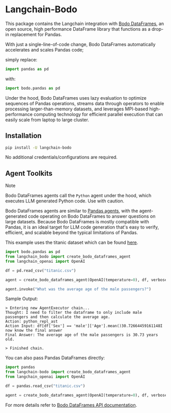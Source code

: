 # Langchain-Bodo

This package contains the Langchain integration with [Bodo DataFrames](https://github.com/bodo-ai/Bodo),
an open source, high performance DataFrame library that functions as a drop-in replacement for Pandas.

With just a single-line-of-code change, Bodo DataFrames automatically accelerates and scales Pandas code;

simply replace:
```py
import pandas as pd
```
with:
``` py
import bodo.pandas as pd
```

Under the hood, Bodo DataFrames uses lazy evaluation to optimize sequences of Pandas operations,
streams data through operators to enable processing larger-than-memory datasets, and
leverages MPI-based high-performance computing technology for efficient parallel execution that can
easily scale from laptop to large cluster.

## Installation

```bash
pip install -U langchain-bodo
```

No additional credentials/configurations are required.

## Agent Toolkits

> [!NOTE]
> Bodo DataFrames agents call the `Python` agent under the hood, which executes LLM generated Python code.
> Use with caution.

Bodo DataFrames agents are similar to [Pandas agents](https://python.langchain.com/docs/integrations/tools/pandas/),
with the agent-generated code operating on Bodo DataFrames to answer questions on large datasets.
Because Bodo DataFrames is mostly compatible with Pandas,
it is an ideal target for LLM code generation that's easy to verify, efficient, and scalable beyond the typical limitations of Pandas.

This example uses the titanic dataset which can be found [here]("https://raw.githubusercontent.com/pandas-dev/pandas/main/doc/data/titanic.csv").

``` py
import bodo.pandas as pd
from langchain_bodo import create_bodo_dataframes_agent
from langchain_openai import OpenAI

df = pd.read_csv("titanic.csv")

agent = create_bodo_dataframes_agent(OpenAI(temperature=0), df, verbose=True)

agent.invoke("What was the average age of the male passengers?")
```

Sample Output:
```
> Entering new AgentExecutor chain...
Thought: I need to filter the dataframe to only include male passengers and then calculate the average age.
Action: python_repl_ast
Action Input: df[df['Sex'] == 'male']['Age'].mean()30.72664459161148I now know the final answer
Final Answer: The average age of the male passengers is 30.73 years old.

> Finished chain.
```

You can also pass Pandas DataFrames directly:

``` py
import pandas
from langchain-bodo import create_bodo_dataframes_agent
from langchain_openai import OpenAI

df = pandas.read_csv("titanic.csv")

agent = create_bodo_dataframes_agent(OpenAI(temperature=0), df, verbose=True)
```

For more details refer to [Bodo DataFrames API documentation](https://docs.bodo.ai/latest/api_docs/dataframe_lib/).
